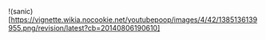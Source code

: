 !(sanic)[https://vignette.wikia.nocookie.net/youtubepoop/images/4/42/1385136139955.png/revision/latest?cb=20140806190610]
